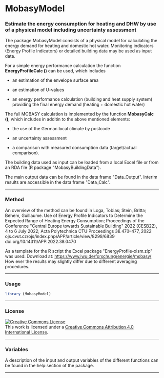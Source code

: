 # MobasyModel

### Estimate the energy consumption for heating and DHW by use of a physical model including uncertainty assessment

The package MobasyModel consists of a physical model for calculating the energy demand for heating and domestic hot water.
Monitoring indicators (Energy Profile Indicators) or detailed building data may be used as input data.

For a simple energy performance calculation the function **EnergyProfileCalc ()** can be used, which includes 

- an estimation of the envelope surface area

- an estimation of U-values

- an energy performance calculation (building and heat supply system) providing the final energy demand (heating + domestic hot water)


The full MOBASY calculation is implemented by the function **MobasyCalc ()**, 
which includes in additin to the above mentioned elements:

- the use of the German local climate by postcode

- an uncertainty assessment

- a comparison with measured consumption data (target/actual comparison).


The building data used as input can be loaded from a local Excel file or from an RDA file (R package "MobasyBuildingData").

The main output data can be found in the data frame "Data_Output". 
Interim results are accessible in the data frame "Data_Calc".    


---

### Method

An overview of the method can be found in
Loga, Tobias; Stein, Britta; Behem, Guillaume. Use of Energy Profile Indicators to Determine
the Expected Range of Heating Energy Consumption; Proceedings of the Conference
"Central Europe towards Sustainable Building" 2022 (CESB22),
4 to 6 July 2022; Acta Polytechnica CTU Proceedings 38.470–477, 2022
ojs.cvut.cz/ojs/index.php/APP/article/view/8299/6839
doi.org/10.14311/APP.2022.38.0470

As a template for the R script the Excel package "EnergyProfile-xlsm.zip" was used.
Download at: https://www.iwu.de/forschung/energie/mobasy/ 
How ever the results may slightly differ due to different averaging procedures.  


---

### Usage

```r
library (MobasyModel)

```
---

### License

<a rel="license" href="https://creativecommons.org/licenses/by/4.0/"><img alt="Creative Commons License" style="border-width:0" src="https://i.creativecommons.org/l/by/4.0/80x15.png" /></a><br />This work is licensed under a <a rel="license" href="https://creativecommons.org/licenses/by/4.0/">Creative Commons Attribution 4.0 International License</a>.

---


### Variables

A description of the input and output variables of the different functions 
can be found in the help section of the package.

---

